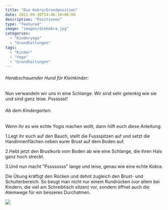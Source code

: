 ```yaml
---
title: "Die Kobra/Grundposition"
date: 2021-09-30T14:46:10+06:00
description: "Positionen"
type: "featured"
image: "images/diekobra.jpg"
categories: 
  - "Kinderyoga"
  - "Grundhaltungen"
tags:
  - "Kinder"
  - "Yoga"
  - "Grundhaltungen"
---
```




###### Herabschauender Hund für Kleinkinder:

Nun verwandeln wir uns in eine Schlange. Wir sind sehr gelenkig wie sie und sind ganz leise. Psssssst!

###### Ab dem Kindergarten:

Wenn ihr es wie echte Yogis machen wollt, dann hilft euch diese Anleitung:

1.Legt ihr euch auf den Bauch, stellt die Fussspitzen auf und setzt die Handinnenflächen neben eurer Brust auf dem Boden auf.

2.Hebt jetzt den Brustkorb vom Boden ab wie eine Schlange, die ihren Hals ganz hoch streckt.

3.Und nun macht "Pssssssss" lange und leise, genau wie eine echte Kobra.

Die Übung kräftigt den Rücken und dehnt zugleich den Brust- und Schulterbereich. So beugt man nicht nur einem Rundrücken (vor allem bei Kindern, die viel am Schreibtisch sitzen) vor, sondern öffnet auch die Atemwege für ein besseres Durchatmen.

![](../images/post-img.jpg)

